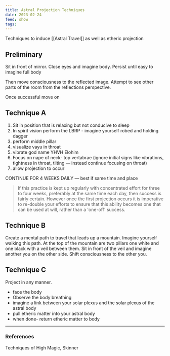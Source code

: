 ```yaml
---
title: Astral Projection Techniques
date: 2023-02-24
feed: show
tags:
---
```

Techniques to induce [[Astral Travel]] as well as etheric projection

## Preliminary

Sit in front of mirror. Close eyes and imagine body. Persist until easy to imagine full body

Then move consciousness to the reflected image. Attempt to see other parts of the room from the reflections perspective.

Once successful move on

## Technique A

1.  Sit in position that is relaxing but not conducive to sleep
2.  In spirit vision perform the LBRP - imagine yourself robed and holding dagger
3.  perform middle pillar
4.  visualize vayu in throat
5.  vibrate god name YHVH Elohim
6.  Focus on nape of neck- top vertabrae (ignore initial signs like vibrations, tightness in throat, tilting — instead continue focusing on throat)
7.  allow projection to occur

CONTINUE FOR 4 WEEKS DAILY — best if same time and place

> If this practice is kept up regularly with concentrated effort for three to four weeks, preferably at the same time each day, then success is fairly certain. However once the first projection occurs it is imperative to re-double your efforts to ensure that this ability becomes one that can be used at will, rather than a 'one-off' success.

## Technique B

Create a mental path to travel that leads up a mountain. Imagine yourself walking this path. At the top of the mountain are two pillars one white and one black with a veil between them. Sit in front of the veil and imagine another you on the other side. Shift consciousness to the other you.

## Technique C

Project in any manner.

-   face the body
-   Observe the body breathing
-   imagine a link between your solar plexus and the solar plexus of the astral body
-   pull etheric matter into your astral body
-   when done- return etheric matter to body
___
### References
Techniques of High Magic, Skinner